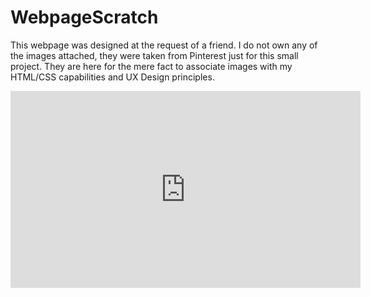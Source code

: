 # WebpageScratch
This webpage was designed at the request of a friend.
I do not own any of the images attached, they were taken from Pinterest just for this small project. They are here for the mere fact to associate images with my HTML/CSS capabilities and UX Design principles.




<iframe width="560" height="315" src="https://www.youtube.com/embed/CM512fkNlT0" frameborder="0" allow="accelerometer; autoplay; clipboard-write; encrypted-media; gyroscope; picture-in-picture" allowfullscreen></iframe>
